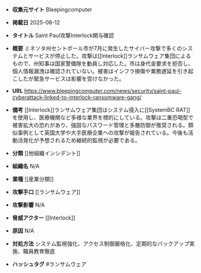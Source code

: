 - **収集元サイト**
Bleepingcomputer

- **掲載日**
2025-08-12

- **タイトル**
Saint Paul攻撃Interlock関与確認

- **概要**
ミネソタ州セントポール市が7月に発生したサイバー攻撃で多くのシステムとサービスが停止した。攻撃は[[Interlock]]ランサムウェア集団によるもので、州知事は国家警備隊を動員し対応した。市は身代金要求を拒否し、個人情報漏洩は確認されていない。被害はインフラ損傷や業務遅延を引き起こしたが緊急サービスは影響を受けなかった。

- **URL**
https://www.bleepingcomputer.com/news/security/saint-paul-cyberattack-linked-to-interlock-ransomware-gang/

- **備考**
[[Interlock]]ランサムウェア集団はシステム侵入に[[SystemBC RAT]]を使用し、医療機関など多様な業界を標的にしている。攻撃は二重恐喝型で被害拡大の恐れがあり、強固なパスワード管理と多層防御が推奨される。類似事例として英国大学や大手医療企業への攻撃が報告されている。今後も活動活発化が予想されるため継続的監視が必要である。

- **分類**
[[他組織インシデント]]

- **組織名**
N/A

- **業種**
[[産業分類]]

- **攻撃手口**
[[ランサムウェア]]

- **攻撃影響**
N/A

- **脅威アクター**
[[Interlock]]

- **原因**
N/A

- **対処方法**
システム監視強化、アクセス制御厳格化、定期的なバックアップ実施、職員教育徹底

- **ハッシュタグ**
#ランサムウェア

